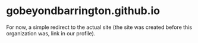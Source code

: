 # gobeyondbarrington.github.io
For now, a simple redirect to the actual site (the site was created before this organization was, link in our profile).
